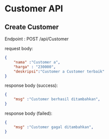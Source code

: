 # Customer API

## Create Customer
Endpoint : POST /api/Customer

request body: 
```json
{
    "nama" :"Customer a",
    "harga" : "230000",
    "deskripsi":"Customer a Customer terbaik"
}
```

response body (success):
```json
{
    "msg" :"Customer berhasil ditambahkan",
}
```

response body (failed):
```json
{
    "msg" :"Customer gagal ditambahkan",
}
```